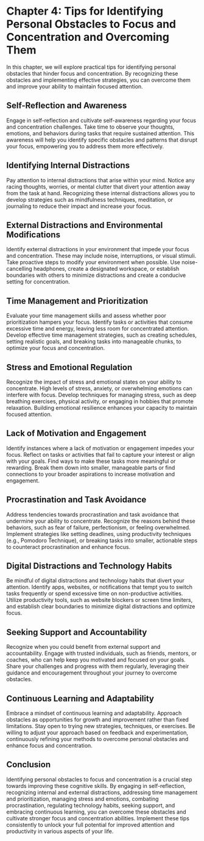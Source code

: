 Chapter 4: Tips for Identifying Personal Obstacles to Focus and Concentration and Overcoming Them
=================================================================================================

In this chapter, we will explore practical tips for identifying personal obstacles that hinder focus and concentration. By recognizing these obstacles and implementing effective strategies, you can overcome them and improve your ability to maintain focused attention.

Self-Reflection and Awareness
-----------------------------

Engage in self-reflection and cultivate self-awareness regarding your focus and concentration challenges. Take time to observe your thoughts, emotions, and behaviors during tasks that require sustained attention. This awareness will help you identify specific obstacles and patterns that disrupt your focus, empowering you to address them more effectively.

Identifying Internal Distractions
---------------------------------

Pay attention to internal distractions that arise within your mind. Notice any racing thoughts, worries, or mental clutter that divert your attention away from the task at hand. Recognizing these internal distractions allows you to develop strategies such as mindfulness techniques, meditation, or journaling to reduce their impact and increase your focus.

External Distractions and Environmental Modifications
-----------------------------------------------------

Identify external distractions in your environment that impede your focus and concentration. These may include noise, interruptions, or visual stimuli. Take proactive steps to modify your environment when possible. Use noise-cancelling headphones, create a designated workspace, or establish boundaries with others to minimize distractions and create a conducive setting for concentration.

Time Management and Prioritization
----------------------------------

Evaluate your time management skills and assess whether poor prioritization hampers your focus. Identify tasks or activities that consume excessive time and energy, leaving less room for concentrated attention. Develop effective time management strategies, such as creating schedules, setting realistic goals, and breaking tasks into manageable chunks, to optimize your focus and concentration.

Stress and Emotional Regulation
-------------------------------

Recognize the impact of stress and emotional states on your ability to concentrate. High levels of stress, anxiety, or overwhelming emotions can interfere with focus. Develop techniques for managing stress, such as deep breathing exercises, physical activity, or engaging in hobbies that promote relaxation. Building emotional resilience enhances your capacity to maintain focused attention.

Lack of Motivation and Engagement
---------------------------------

Identify instances where a lack of motivation or engagement impedes your focus. Reflect on tasks or activities that fail to capture your interest or align with your goals. Find ways to make these tasks more meaningful or rewarding. Break them down into smaller, manageable parts or find connections to your broader aspirations to increase motivation and engagement.

Procrastination and Task Avoidance
----------------------------------

Address tendencies towards procrastination and task avoidance that undermine your ability to concentrate. Recognize the reasons behind these behaviors, such as fear of failure, perfectionism, or feeling overwhelmed. Implement strategies like setting deadlines, using productivity techniques (e.g., Pomodoro Technique), or breaking tasks into smaller, actionable steps to counteract procrastination and enhance focus.

Digital Distractions and Technology Habits
------------------------------------------

Be mindful of digital distractions and technology habits that divert your attention. Identify apps, websites, or notifications that tempt you to switch tasks frequently or spend excessive time on non-productive activities. Utilize productivity tools, such as website blockers or screen time limiters, and establish clear boundaries to minimize digital distractions and optimize focus.

Seeking Support and Accountability
----------------------------------

Recognize when you could benefit from external support and accountability. Engage with trusted individuals, such as friends, mentors, or coaches, who can help keep you motivated and focused on your goals. Share your challenges and progress with them regularly, leveraging their guidance and encouragement throughout your journey to overcome obstacles.

Continuous Learning and Adaptability
------------------------------------

Embrace a mindset of continuous learning and adaptability. Approach obstacles as opportunities for growth and improvement rather than fixed limitations. Stay open to trying new strategies, techniques, or exercises. Be willing to adjust your approach based on feedback and experimentation, continuously refining your methods to overcome personal obstacles and enhance focus and concentration.

Conclusion
----------

Identifying personal obstacles to focus and concentration is a crucial step towards improving these cognitive skills. By engaging in self-reflection, recognizing internal and external distractions, addressing time management and prioritization, managing stress and emotions, combating procrastination, regulating technology habits, seeking support, and embracing continuous learning, you can overcome these obstacles and cultivate stronger focus and concentration abilities. Implement these tips consistently to unlock your full potential for improved attention and productivity in various aspects of your life.
